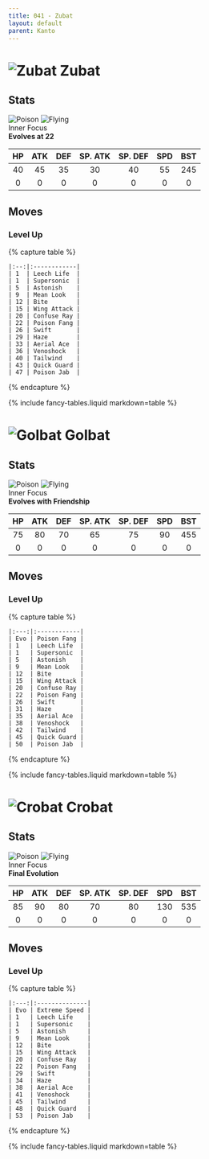 ```yaml
---
title: 041 - Zubat
layout: default
parent: Kanto
---
```


# ![Zubat](https://serebii.net/pokedex-sm/icon/041.png) Zubat
## Stats

![Poison](https://archives.bulbagarden.net/media/upload/thumb/8/8b/PoisonIC_BDSP.png/70px-PoisonIC_BDSP.png) ![Flying](https://archives.bulbagarden.net/media/upload/thumb/0/03/FlyingIC_BDSP.png/70px-FlyingIC_BDSP.png)  
Inner Focus  
**Evolves at 22**

| HP | ATK | DEF | SP. ATK | SP. DEF | SPD | BST |
|:--:|:---:|:---:|:-------:|:-------:|:---:|:---:|
| 40 | 45  | 35  | 30      | 40      | 55  | 245 |
| 0  | 0   | 0   | 0       | 0       | 0   | 0   |

## Moves
### Level Up

{% capture table %}
```table
|:--:|:------------|
| 1  | Leech Life  |
| 1  | Supersonic  |
| 5  | Astonish    |
| 9  | Mean Look   |
| 12 | Bite        |
| 15 | Wing Attack |
| 20 | Confuse Ray |
| 22 | Poison Fang |
| 26 | Swift       |
| 29 | Haze        |
| 33 | Aerial Ace  |
| 36 | Venoshock   |
| 40 | Tailwind    |
| 43 | Quick Guard |
| 47 | Poison Jab  |
```
{% endcapture %}

<div markdown="0">{% include fancy-tables.liquid markdown=table %}</div>

# ![Golbat](https://serebii.net/pokedex-sm/icon/028.png) Golbat
## Stats

![Poison](https://archives.bulbagarden.net/media/upload/thumb/8/8b/PoisonIC_BDSP.png/70px-PoisonIC_BDSP.png) ![Flying](https://archives.bulbagarden.net/media/upload/thumb/0/03/FlyingIC_BDSP.png/70px-FlyingIC_BDSP.png)  
Inner Focus  
**Evolves with Friendship**

| HP | ATK  | DEF  | SP. ATK | SP. DEF | SPD | BST |
|:--:|:----:|:----:|:-------:|:-------:|:---:|:---:|
| 75 | 80   | 70   | 65      | 75      | 90  | 455 |
| 0  | 0    | 0    | 0       | 0       | 0   | 0   |

## Moves
### Level Up

{% capture table %}
```table
|:---:|:------------|
| Evo | Poison Fang |
| 1   | Leech Life  |
| 1   | Supersonic  |
| 5   | Astonish    |
| 9   | Mean Look   |
| 12  | Bite        |
| 15  | Wing Attack |
| 20  | Confuse Ray |
| 22  | Poison Fang |
| 26  | Swift       |
| 31  | Haze        |
| 35  | Aerial Ace  |
| 38  | Venoshock   |
| 42  | Tailwind    |
| 45  | Quick Guard |
| 50  | Poison Jab  |
```
{% endcapture %}

<div markdown="0">{% include fancy-tables.liquid markdown=table %}</div>

# ![Crobat](https://serebii.net/pokedex-sm/icon/169.png) Crobat
## Stats

![Poison](https://archives.bulbagarden.net/media/upload/thumb/8/8b/PoisonIC_BDSP.png/70px-PoisonIC_BDSP.png) ![Flying](https://archives.bulbagarden.net/media/upload/thumb/0/03/FlyingIC_BDSP.png/70px-FlyingIC_BDSP.png)  
Inner Focus  
**Final Evolution**

| HP | ATK  | DEF  | SP. ATK | SP. DEF | SPD | BST |
|:--:|:----:|:----:|:-------:|:-------:|:---:|:---:|
| 85 | 90   | 80   | 70      | 80      | 130 | 535 |
| 0  | 0    | 0    | 0       | 0       | 0   | 0   |

## Moves
### Level Up

{% capture table %}
```table
|:---:|:--------------|
| Evo | Extreme Speed |
| 1   | Leech Life    |
| 1   | Supersonic    |
| 5   | Astonish      |
| 9   | Mean Look     |
| 12  | Bite          |
| 15  | Wing Attack   |
| 20  | Confuse Ray   |
| 22  | Poison Fang   |
| 29  | Swift         |
| 34  | Haze          |
| 38  | Aerial Ace    |
| 41  | Venoshock     |
| 45  | Tailwind      |
| 48  | Quick Guard   |
| 53  | Poison Jab    |
```
{% endcapture %}

<div markdown="0">{% include fancy-tables.liquid markdown=table %}</div>
